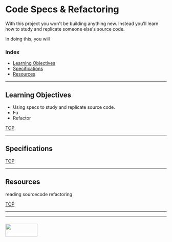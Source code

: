# Code Specs & Refactoring

With this project you won't be building anything new.  Instead you'll learn how to study and replicate someone else's source code.  

In doing this, you will 


### Index
* [Learning Objectives](#learning-objectives)
* [Specifications](#specifications)
* [Resources](#resources)

---

## Learning Objectives

* Using specs to study and replicate source code.
* Fu
* Refactor


[TOP](#index)

---

## Specifications




[TOP](#index)

---

## Resources

reading sourcecode
refactoring

[TOP](#index)



___
___
### <a href="http://elewa.education/blog" target="_blank"><img src="https://user-images.githubusercontent.com/18554853/34921062-506450ae-f97d-11e7-875f-6feeb26ad72d.png" width="100" height="40"/></a>


